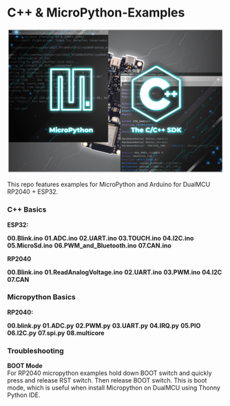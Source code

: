 C++ & MicroPython-Examples
====================

<img src="Hardware/Resources/Programming.png?raw=false" width="1000px"><br/>

This repo features examples for MicroPython and Arduino for DualMCU RP2040 + ESP32.

### C++  Basics

__ESP32:__

__00.Blink.ino__
__01.ADC.ino__
__02.UART.ino__
__03.TOUCH.ino__
__04.I2C.ino__
__05.MicroSd.ino__
__06.PWM_and_Bluetooth.ino__
__07.CAN.ino__

__RP2040__

__00.Blink.ino__
__01.ReadAnalogVoltage.ino__
__02.UART.ino__
__03.PWM.ino__
__04.I2C__
__07.CAN__

### Micropython Basics

__RP2040:__

__00.blink.py__
__01.ADC.py__
__02.PWM.py__
__03.UART.py__
__04.IRQ.py__
__05.PIO__
__06.I2C.py__
__07.spi.py__
__08.multicore__


### Troubleshooting

__BOOT Mode__  
For RP2040 micropython examples hold down BOOT switch and quickly press and release RST switch. Then release BOOT switch. This is boot mode, which is useful when install Micropython on DualMCU using Thonny Python IDE.

